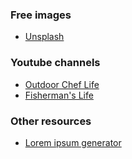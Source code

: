 ### Free images
- [Unsplash](https://unsplash.com)


### Youtube channels
- [Outdoor Chef Life](https://www.youtube.com/channel/UCNqpN335uVY9Sx_ZK_WuOAA)
- [Fisherman's Life](https://www.youtube.com/channel/UCC7WFw42VnywQRvewSq29eg)


### Other resources
- [Lorem ipsum generator](https://loremipsum.io/)
